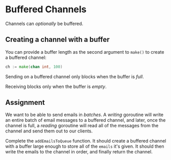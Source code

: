 # Buffered Channels

Channels can _optionally_ be buffered.

## Creating a channel with a buffer

You can provide a buffer length as the second argument to `make()` to create a buffered channel:

```go
ch := make(chan int, 100)
```

Sending on a buffered channel only blocks when the buffer is _full_.

Receiving blocks only when the buffer is _empty_.

## Assignment

We want to be able to send emails in _batches_. A _writing_ goroutine will write an entire batch of email messages to a buffered channel, and later, once the channel is full, a _reading_ goroutine will read all of the messages from the channel and send them out to our clients.

Complete the `addEmailsToQueue` function. It should create a buffered channel with a buffer large enough to store all of the `emails` it's given. It should then write the emails to the channel in order, and finally return the channel.
